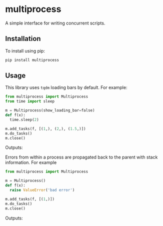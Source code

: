 # multiprocess

A simple interface for writing concurrent scripts.

## Installation

To install using pip:

~~~bash
pip install multiprocess
~~~

## Usage

This library uses `tqdm` loading bars by default. For example:

~~~python
from multiprocess import Multiprocess
from time import sleep

m = Multiprocess(show_loading_bar=false)
def f(x):
  time.sleep(2)

m.add_tasks(f, [(1,), (2,), (1.5,)])
m.do_tasks()
m.close()
~~~

Outputs:


Errors from within a process are propagated back to the parent with stack information. For example

~~~python
from multiprocess import Multiprocess

m = Multiprocess()
def f(x):
  raise ValueError('bad error')

m.add_tasks(f, [(1,)])
m.do_tasks()
m.close()
~~~

Outputs:


